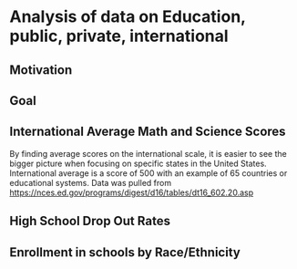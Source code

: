 # Analysis of data on Education, public, private, international

## Motivation

## Goal 

## International Average Math and Science Scores
By finding average scores on the international scale, it is easier to see the bigger picture when focusing on specific states in the United States. International average is a score of 500 with an example of 65 countries or educational systems. Data was pulled from https://nces.ed.gov/programs/digest/d16/tables/dt16_602.20.asp 

## High School Drop Out Rates

## Enrollment in schools by Race/Ethnicity 
